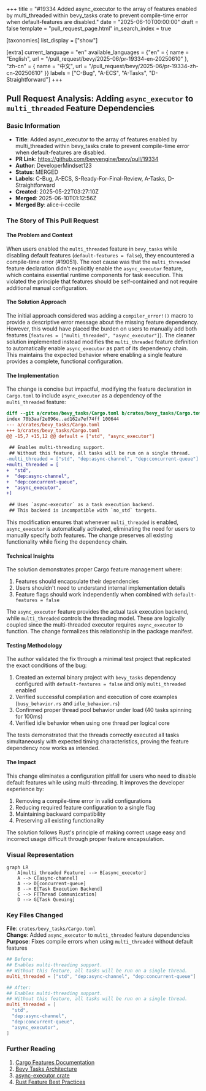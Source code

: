 +++
title = "#19334 Added async_executor to the array of features enabled by multi_threaded within bevy_tasks crate to prevent compile-time error when default-features are disabled."
date = "2025-06-10T00:00:00"
draft = false
template = "pull_request_page.html"
in_search_index = true

[taxonomies]
list_display = ["show"]

[extra]
current_language = "en"
available_languages = {"en" = { name = "English", url = "/pull_request/bevy/2025-06/pr-19334-en-20250610" }, "zh-cn" = { name = "中文", url = "/pull_request/bevy/2025-06/pr-19334-zh-cn-20250610" }}
labels = ["C-Bug", "A-ECS", "A-Tasks", "D-Straightforward"]
+++

## Pull Request Analysis: Adding `async_executor` to `multi_threaded` Feature Dependencies

### Basic Information
- **Title**: Added async_executor to the array of features enabled by multi_threaded within bevy_tasks crate to prevent compile-time error when default-features are disabled.
- **PR Link**: https://github.com/bevyengine/bevy/pull/19334
- **Author**: DeveloperMindset123
- **Status**: MERGED
- **Labels**: C-Bug, A-ECS, S-Ready-For-Final-Review, A-Tasks, D-Straightforward
- **Created**: 2025-05-22T03:27:10Z
- **Merged**: 2025-06-10T01:12:56Z
- **Merged By**: alice-i-cecile

### The Story of This Pull Request

#### The Problem and Context
When users enabled the `multi_threaded` feature in `bevy_tasks` while disabling default features (`default-features = false`), they encountered a compile-time error (#19051). The root cause was that the `multi_threaded` feature declaration didn't explicitly enable the `async_executor` feature, which contains essential runtime components for task execution. This violated the principle that features should be self-contained and not require additional manual configuration.

#### The Solution Approach
The initial approach considered was adding a `compiler_error!()` macro to provide a descriptive error message about the missing feature dependency. However, this would have placed the burden on users to manually add both features (`features = ["multi_threaded", "async_executor"]`). The cleaner solution implemented instead modifies the `multi_threaded` feature definition to automatically enable `async_executor` as part of its dependency chain. This maintains the expected behavior where enabling a single feature provides a complete, functional configuration.

#### The Implementation
The change is concise but impactful, modifying the feature declaration in `Cargo.toml` to include `async_executor` as a dependency of the `multi_threaded` feature:

```diff
diff --git a/crates/bevy_tasks/Cargo.toml b/crates/bevy_tasks/Cargo.toml
index 70b3aaf2e896e..ad162a7ef74ff 100644
--- a/crates/bevy_tasks/Cargo.toml
+++ b/crates/bevy_tasks/Cargo.toml
@@ -15,7 +15,12 @@ default = ["std", "async_executor"]
 
 ## Enables multi-threading support.
 ## Without this feature, all tasks will be run on a single thread.
-multi_threaded = ["std", "dep:async-channel", "dep:concurrent-queue"]
+multi_threaded = [
+  "std",
+  "dep:async-channel",
+  "dep:concurrent-queue",
+  "async_executor",
+]
 
 ## Uses `async-executor` as a task execution backend.
 ## This backend is incompatible with `no_std` targets.
```

This modification ensures that whenever `multi_threaded` is enabled, `async_executor` is automatically activated, eliminating the need for users to manually specify both features. The change preserves all existing functionality while fixing the dependency chain.

#### Technical Insights
The solution demonstrates proper Cargo feature management where:
1. Features should encapsulate their dependencies
2. Users shouldn't need to understand internal implementation details
3. Feature flags should work independently when combined with `default-features = false`

The `async_executor` feature provides the actual task execution backend, while `multi_threaded` controls the threading model. These are logically coupled since the multi-threaded executor requires `async_executor` to function. The change formalizes this relationship in the package manifest.

#### Testing Methodology
The author validated the fix through a minimal test project that replicated the exact conditions of the bug:
1. Created an external binary project with `bevy_tasks` dependency configured with `default-features = false` and only `multi_threaded` enabled
2. Verified successful compilation and execution of core examples (`busy_behavior.rs` and `idle_behavior.rs`)
3. Confirmed proper thread pool behavior under load (40 tasks spinning for 100ms)
4. Verified idle behavior when using one thread per logical core

The tests demonstrated that the threads correctly executed all tasks simultaneously with expected timing characteristics, proving the feature dependency now works as intended.

#### The Impact
This change eliminates a configuration pitfall for users who need to disable default features while using multi-threading. It improves the developer experience by:
1. Removing a compile-time error in valid configurations
2. Reducing required feature configuration to a single flag
3. Maintaining backward compatibility
4. Preserving all existing functionality

The solution follows Rust's principle of making correct usage easy and incorrect usage difficult through proper feature encapsulation.

### Visual Representation

```mermaid
graph LR
    A[multi_threaded Feature] --> B[async_executor]
    A --> C[async-channel]
    A --> D[concurrent-queue]
    B --> E[Task Execution Backend]
    C --> F[Thread Communication]
    D --> G[Task Queuing]
```

### Key Files Changed

**File**: `crates/bevy_tasks/Cargo.toml`  
**Change**: Added `async_executor` to `multi_threaded` feature dependencies  
**Purpose**: Fixes compile errors when using `multi_threaded` without default features  

```toml
## Before:
## Enables multi-threading support.
## Without this feature, all tasks will be run on a single thread.
multi_threaded = ["std", "dep:async-channel", "dep:concurrent-queue"]

## After:
## Enables multi-threading support.
## Without this feature, all tasks will be run on a single thread.
multi_threaded = [
  "std",
  "dep:async-channel",
  "dep:concurrent-queue",
  "async_executor",
]
```

### Further Reading
1. [Cargo Features Documentation](https://doc.rust-lang.org/cargo/reference/features.html)
2. [Bevy Tasks Architecture](https://github.com/bevyengine/bevy/tree/main/crates/bevy_tasks)
3. [async-executor crate](https://crates.io/crates/async-executor)
4. [Rust Feature Best Practices](https://www.ncameron.org/blog/rust-feature-flags/)